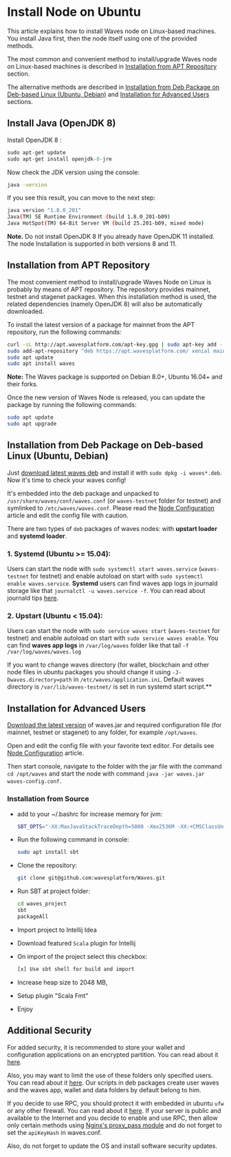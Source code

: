# Install Node on Ubuntu

This article explains how to install Waves node on Linux-based machines.
You install Java first, then the node itself using one of the provided methods.

The most common and convenient method to install/upgrade Waves node on Linux-based machines is described in [Installation from APT Repository](#Installation-from-APT-Repository) section.

The alternative methods are described in [Installation from Deb Package on Deb-based Linux (Ubuntu, Debian)](#Installation-from-Deb-Package-on-Deb-based-Linux-(Ubuntu,-Debian)) and [Installation for Advanced Users](#Installation-for-Advanced-Users) sections.

## Install Java (OpenJDK 8)

Install OpenJDK 8 :

```cpp
sudo apt-get update
sudo apt-get install openjdk-8-jre
```

Now check the JDK version using the console:

```bash
java -version
```

If you see this result, you can move to the next step:

```bash
java version "1.8.0_201"
Java(TM) SE Runtime Environment (build 1.8.0_201-b09)
Java HotSpot(TM) 64-Bit Server VM (build 25.201-b09, mixed mode)
```

**Note.** Do not install OpenJDK 8 If you already have OpenJDK 11 installed. The node Installation is supported in both versions 8 and 11.

## Installation from APT Repository

The most convenient method to install/upgrade Waves Node on Linux is probably by means of APT repository. The repository provides mainnet, testnet and stagenet packages.
When this installation method is used, the related dependencies (namely OpenJDK 8) will also be automatically downloaded.

To install the latest version of a package for mainnet from the APT repository, run the following commands:

```bash
curl -sL http://apt.wavesplatform.com/apt-key.gpg | sudo apt-key add -
sudo add-apt-repository "deb https://apt.wavesplatform.com/ xenial mainnet"
sudo apt update
sudo apt install waves
```

**Note:** The Waves package is supported on Debian 8.0+, Ubuntu 16.04+ and their forks.

Once the new version of Waves Node is released, you can update the package by running the following commands:

```bash
sudo apt update
sudo apt upgrade
```

## Installation from Deb Package on Deb-based Linux (Ubuntu, Debian)

Just [download latest waves deb](https://github.com/wavesplatform/Waves/releases) and install it with `sudo dpkg -i waves*.deb`. Now it's time to check your waves config!

It's embedded into the deb package and unpacked to `/usr/share/waves/conf/waves.conf` (or `waves-testnet` folder for testnet) and symlinked to `/etc/waves/waves.conf`. Please read the [Node Configuration](/en/waves-node/node-configuration) article and edit the config file with caution.

There are two types of `deb` packages of waves nodes: with **upstart loader** and **systemd loader**.

### 1. Systemd (Ubuntu &gt;= 15.04):

Users can start the node with `sudo systemctl start waves.service` (`waves-testnet` for testnet) and enable autoload on start with `sudo systemctl enable waves.service`. **Systemd** users can find waves app logs in journald storage like that `journalctl -u waves.service -f`. You can read about journald tips [here](https://www.digitalocean.com/community/tutorials/how-to-use-journalctl-to-view-and-manipulate-systemd-logs).

### 2. Upstart (Ubuntu &lt; 15.04):

Users can start the node with `sudo service waves start` (`waves-testnet` for testnet) and enable autoload on start with `sudo service waves enable`. You can find **waves app logs** in `/var/log/waves` folder like that tail `-f /var/log/waves/waves.log`

If you want to change waves directory (for wallet, blockchain and other node files in ubuntu packages you should change it using `-J-Dwaves.directory=path` in `/etc/waves/application.ini`. Default waves directory is `/var/lib/waves-testnet/` is set in run systemd start script.**

## Installation for Advanced Users

[Download the latest version](https://github.com/wavesplatform/Waves/releases) of waves.jar and required configuration file (for mainnet, testnet or stagenet) to any folder, for example `/opt/waves`.

Open and edit the config file with your favorite text editor. For details see [Node Configuration](/en/waves-node/node-configuration) article.

Then start console, navigate to the folder with the jar file with the command `cd /opt/waves` and start the node with command `java -jar waves.jar waves-config.conf`.

### Installation from Source

* add to your ~/.bashrc for increase memory for jvm:

  ```bash
  SBT_OPTS="-XX:MaxJavaStackTraceDepth=5000 -Xmx2536M -XX:+CMSClassUnloadingEnabled -Xss2M"
  ```
  
* Run the following command in console:

  ```bash
  sudo apt install sbt
  ```

* Clone the repository:

  ```bash
  git clone git@github.com:wavesplatform/Waves.git
  ```

* Run SBT at project folder:

  ```bash
  cd waves_project
  sbt
  packageAll
  ```

* Import project to Intellij Idea

* Download featured `Scala` plugin for Intellij

* On import of the project select this checkbox:

  ```bash
  [x] Use sbt shell for build and import
  ```

* Increase heap size to 2048 MB,

* Setup plugin "Scala Fmt"

* Enjoy

## Additional Security

For added security, it is recommended to store your wallet and configuration applications on an encrypted partition. You can read about it [here](https://help.ubuntu.com/community/EncryptedFilesystems).

Also, you may want to limit the use of these folders only specified users. You can read about it [here](http://manpages.ubuntu.com/manpages/precise/man1/chown.1.html). Our scripts in deb packages create user waves and the waves app, wallet and data folders by default belong to him.

If you decide to use RPC, you should protect it with embedded in ubuntu `ufw` or any other firewall. You can read about it [here](https://www.digitalocean.com/community/tutorials/how-to-setup-a-firewall-with-ufw-on-an-ubuntu-and-debian-cloud-server). If your server is public and available to the Internet and you decide to enable and use RPC, then allow only certain methods using [Nginx's proxy\_pass module](http://nginx.org/ru/docs/http/ngx_http_proxy_module.html) and do not forget to set the `apiKeyHash` in waves.conf.

Also, do not forget to update the OS and install software security updates.
